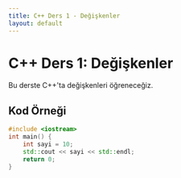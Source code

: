 ```yaml
---
title: C++ Ders 1 - Değişkenler
layout: default
---
```


# C++ Ders 1: Değişkenler

Bu derste C++'ta değişkenleri öğreneceğiz.

## Kod Örneği

```cpp
#include <iostream>
int main() {
    int sayi = 10;
    std::cout << sayi << std::endl;
    return 0;
}
